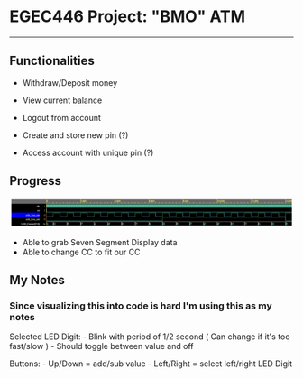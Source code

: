 # EGEC446 Project: "BMO" ATM

---

## Functionalities

- Withdraw/Deposit money
- View current balance
- Logout from account

- Create and store new pin (?)
- Access account with unique pin (?)

## Progress

![alt text](./Testing/SevSegDisp%20Setup%20SS.png)

- Able to grab Seven Segment Display data
- Able to change CC to fit our CC

## My Notes
### Since visualizing this into code is hard I'm using this as my notes

Selected LED Digit:
    - Blink with period of 1/2 second ( Can change if it's too fast/slow )
    - Should toggle between value and off

Buttons:
    - Up/Down = add/sub value
    - Left/Right = select left/right LED Digit